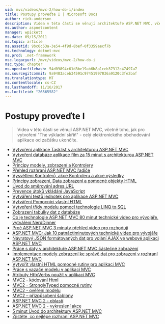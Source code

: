 ```yaml
---
uid: mvc/videos/mvc-2/how-do-i/index
title: Postupy proveďte I | Microsoft Docs
author: rick-anderson
description: Videa v této části se věnují architektuře ASP.NET MVC, včetně toho, jak pro vytvoření aplikace celý elektronického obchodování od začátku ukončíte 'výkladní skříň,.
ms.author: aspnetcontent
manager: wpickett
ms.date: 09/15/2011
ms.topic: article
ms.assetid: 9bc6c53a-3e54-4f9d-8bef-0f3359aecf7b
ms.technology: dotnet-mvc
ms.prod: .net-framework
msc.legacyurl: /mvc/videos/mvc-2/how-do-i
msc.type: chapter
ms.openlocfilehash: 54d09894c61d8be19ab6b8a1ceb37312c47497a7
ms.sourcegitcommit: 9a9483aceb34591c97451997036a9120c3fe2baf
ms.translationtype: MT
ms.contentlocale: cs-CZ
ms.lasthandoff: 11/10/2017
ms.locfileid: "26565582"
---
```

<a name="how-do-i"></a>Postupy proveďte I
====================
> Videa v této části se věnují ASP.NET MVC, včetně toho, jak pro vytvoření "The výkladní skříň" - celý elektronického obchodování aplikace od začátku ukončíte.


- [Vytvoření aplikace Tasklist s architekturou ASP.NET MVC](creating-a-tasklist-application-with-aspnet-mvc.md)
- [Vytvoření databáze aplikace film za 15 minut s architekturou ASP.NET MVC](creating-a-movie-database-application-in-15-minutes-with-aspnet-mvc.md)
- [Principy modely, zobrazení a Kontrolery](understanding-models-views-and-controllers.md)
- [Přehled rozhraní ASP.NET MVC řadiče](aspnet-mvc-controller-overview.md)
- [Vysvětlení Kontrolerů, akce Kontroleru a akce výsledky](understanding-controllers-controller-actions-and-action-results.md)
- [Principy zobrazení, Data zobrazení a pomocné objekty HTML](understanding-views-view-data-and-html-helpers.md)
- [Úvod do směrování adres URL](an-introduction-to-url-routing.md)
- [Prevence útoků vkládání JavaScript](preventing-javascript-injection-attacks.md)
- [Vytváření testů jednotek pro aplikace ASP.NET MVC](creating-unit-tests-for-aspnet-mvc-applications.md)
- [Vytváření Pomocníci vlastní HTML](creating-custom-html-helpers.md)
- [Vytvoření třídy modelu pomocí technologie LINQ to SQL](creating-model-classes-with-linq-to-sql.md)
- [Zobrazení tabulky dat z databáze](displaying-a-table-of-database-data.md)
- [Co je technologie ASP.NET MVC 80 minut technické video pro vývojáře, vytváření NerdDinner](what-is-aspnet-mvc-80-minute-technical-video-for-developers-building-nerddinner.md)
- [Proč ASP.NET MVC 3 minuty přehled video pro rozhodují](why-aspnet-mvc-3-minute-overview-video-for-decision-makers.md)
- [ASP.NET MVC: Jak 10 patnáctiminutových technické video pro vývojáře](aspnet-mvc-how-10-minute-technical-video-for-developers.md)
- [Návratový JSON formátovaných dat pro volání AJAX ve webové aplikaci ASP.NET MVC](how-do-i-return-json-formatted-data-for-an-ajax-call-in-an-aspnet-mvc-web-application.md)
- [Práce s daty v architektuře ASP.NET MVC částečné zobrazení](how-do-i-work-with-data-in-aspnet-mvc-partial-views.md)
- [Implementace modely zobrazení ke správě dat pro zobrazení v rozhraní ASP.NET MVC](how-do-i-implement-view-models-to-manage-data-for-aspnet-mvc-views.md)
- [Vytvořit vlastní HTML pomocné rutiny pro aplikaci MVC](how-do-i-create-a-custom-html-helper-for-an-mvc-application.md)
- [Práce s vazače modelu v aplikaci MVC](how-do-i-work-with-model-binders-in-an-mvc-application.md)
- [Atributy HttpVerbs použít v aplikaci MVC](how-do-i-use-httpverbs-attributes-in-an-mvc-application.md)
- [MVC2 - kódování Html](mvc2-html-encoding.md)
- [MVC2 - StronglyTyped pomocné rutiny](mvc2-stronglytyped-helpers.md)
- [MVC2 - ověření modelu](mvc2-model-validation.md)
- [MVC2 – přizpůsobení šablony](mvc2-template-customization.md)
- [ASP.NET MVC 2 - oblastí](aspnet-mvc-2-areas.md)
- [ASP.NET MVC 2 - vykreslení akce](aspnet-mvc-2-render-action.md)
- [5 minut Úvod do architektury ASP.NET MVC](5-minute-introduction-to-aspnet-mvc.md)
- [Zjistěte, co nejlépe rozhraní ASP.NET MVC](how-to-best-learn-asp-net-mvc.md)
